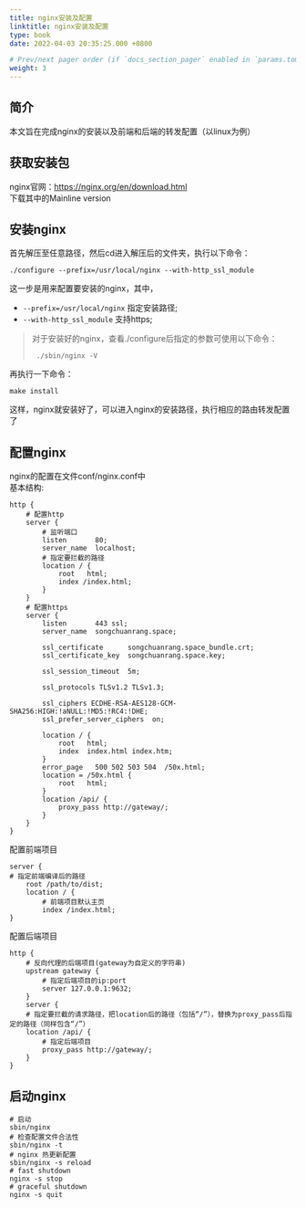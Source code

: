 ```yaml
---
title: nginx安装及配置
linktitle: nginx安装及配置
type: book
date: 2022-04-03 20:35:25.000 +0800

# Prev/next pager order (if `docs_section_pager` enabled in `params.toml`)
weight: 3
---
```

## 简介
本文旨在完成nginx的安装以及前端和后端的转发配置（以linux为例）
## 获取安装包
nginx官网：https://nginx.org/en/download.html  
下载其中的Mainline version
## 安装nginx
首先解压至任意路径，然后cd进入解压后的文件夹，执行以下命令：
~~~
./configure --prefix=/usr/local/nginx --with-http_ssl_module 
~~~
这一步是用来配置要安装的nginx，其中，
- `--prefix=/usr/local/nginx` 指定安装路径;
- `--with-http_ssl_module` 支持https;

> 对于安装好的nginx，查看./configure后指定的参数可使用以下命令：
> ~~~
>  ./sbin/nginx -V
> ~~~
再执行一下命令：
~~~
make install
~~~
这样，nginx就安装好了，可以进入nginx的安装路径，执行相应的路由转发配置了
## 配置nginx
nginx的配置在文件conf/nginx.conf中  
基本结构:
~~~
http {
    # 配置http
    server {
        # 监听端口
        listen       80;
        server_name  localhost;
        # 指定要拦截的路径 
        location / { 
            root   html;
            index /index.html;
        }
    }
    # 配置https
    server {
        listen       443 ssl;
        server_name  songchuanrang.space;

        ssl_certificate      songchuanrang.space_bundle.crt;
        ssl_certificate_key  songchuanrang.space.key;

        ssl_session_timeout  5m;

        ssl_protocols TLSv1.2 TLSv1.3;

        ssl_ciphers ECDHE-RSA-AES128-GCM-SHA256:HIGH:!aNULL:!MD5:!RC4:!DHE;
        ssl_prefer_server_ciphers  on;

        location / {
            root   html;
            index  index.html index.htm;
        }
        error_page   500 502 503 504  /50x.html;
        location = /50x.html {
            root   html;
        }
        location /api/ {
            proxy_pass http://gateway/;
        }
    }
}
~~~
配置前端项目
~~~
server {
# 指定前端编译后的路径
    root /path/to/dist;
    location / {
        # 前端项目默认主页
        index /index.html;
}
~~~
配置后端项目
~~~
http {
    # 反向代理的后端项目(gateway为自定义的字符串)
    upstream gateway {
        # 指定后端项目的ip:port
        server 127.0.0.1:9632;
    }
    server {
    # 指定要拦截的请求路径，把location后的路径（包括“/”），替换为proxy_pass后指定的路径（同样包含“/”）
    location /api/ {
        # 指定后端项目
        proxy_pass http://gateway/;
    }
}
~~~

## 启动nginx
~~~
# 启动
sbin/nginx
# 检查配置文件合法性 
sbin/nginx -t
# nginx 热更新配置
sbin/nginx -s reload
# fast shutdown
nginx -s stop
# graceful shutdown
nginx -s quit
~~~

